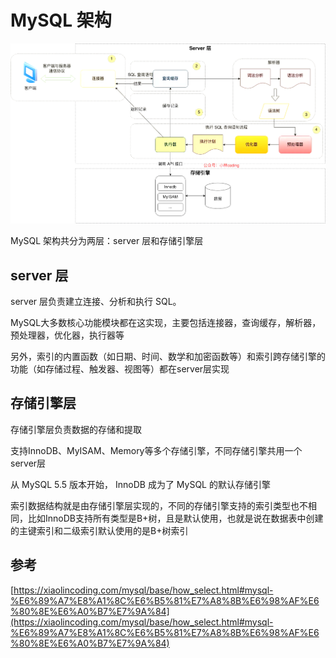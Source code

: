 # MySQL 架构

![alt text](image-2.png)

MySQL 架构共分为两层：server 层和存储引擎层

## server 层

server 层负责建立连接、分析和执行 SQL。

MySQL大多数核心功能模块都在这实现，主要包括连接器，查询缓存，解析器，预处理器，优化器，执行器等

另外，索引的内置函数（如日期、时间、数学和加密函数等）和索引跨存储引擎的功能（如存储过程、触发器、视图等）都在server层实现

## 存储引擎层

存储引擎层负责数据的存储和提取

支持InnoDB、MyISAM、Memory等多个存储引擎，不同存储引擎共用一个server层

从 MySQL 5.5 版本开始， InnoDB 成为了 MySQL 的默认存储引擎

索引数据结构就是由存储引擎层实现的，不同的存储引擎支持的索引类型也不相同，比如InnoDB支持所有类型是B+树，且是默认使用，也就是说在数据表中创建的主键索引和二级索引默认使用的是B+树索引

## 参考
[https://xiaolincoding.com/mysql/base/how_select.html#mysql-%E6%89%A7%E8%A1%8C%E6%B5%81%E7%A8%8B%E6%98%AF%E6%80%8E%E6%A0%B7%E7%9A%84](https://xiaolincoding.com/mysql/base/how_select.html#mysql-%E6%89%A7%E8%A1%8C%E6%B5%81%E7%A8%8B%E6%98%AF%E6%80%8E%E6%A0%B7%E7%9A%84)